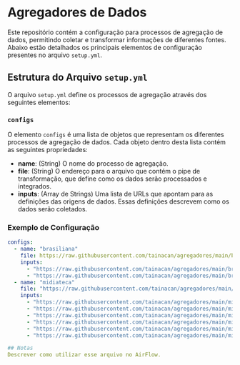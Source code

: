 # Agregadores de Dados

Este repositório contém a configuração para processos de agregação de dados, permitindo coletar e transformar informações de diferentes fontes. Abaixo estão detalhados os principais elementos de configuração presentes no arquivo `setup.yml`.

## Estrutura do Arquivo `setup.yml`

O arquivo `setup.yml` define os processos de agregação através dos seguintes elementos:

### `configs`

O elemento `configs` é uma lista de objetos que representam os diferentes processos de agregação de dados. Cada objeto dentro desta lista contém as seguintes propriedades:

- **name**: (String) O nome do processo de agregação.
- **file**: (String) O endereço para o arquivo que contém o pipe de transformação, que define como os dados serão processados e integrados.
- **inputs**: (Array de Strings) Uma lista de URLs que apontam para as definições das origens de dados. Essas definições descrevem como os dados serão coletados.

### Exemplo de Configuração

```yaml
configs:
  - name: "brasiliana"
    file: https://raw.githubusercontent.com/tainacan/agregadores/main/brasiliana/config.yml
    inputs: 
      - "https://raw.githubusercontent.com/tainacan/agregadores/main/brasiliana/sources.d/Abolicao.yml"
      - "https://raw.githubusercontent.com/tainacan/agregadores/main/brasiliana/sources.d/Missoes.yml"
  - name: "midiateca"
    file: "https://raw.githubusercontent.com/tainacan/agregadores/main/midiateca/config.yml"
    inputs: 
      - "https://raw.githubusercontent.com/tainacan/agregadores/main/midiateca/sources.d/arquivo_publico.yml"
      - "https://raw.githubusercontent.com/tainacan/agregadores/main/midiateca/sources.d/biblioteca_estadual.yml"
      - "https://raw.githubusercontent.com/tainacan/agregadores/main/midiateca/sources.d/galeria_homero_massena.yml"
      - "https://raw.githubusercontent.com/tainacan/agregadores/main/midiateca/sources.d/museu_artes.yml"
      - "https://raw.githubusercontent.com/tainacan/agregadores/main/midiateca/sources.d/museu_colono.yml"
      - "https://raw.githubusercontent.com/tainacan/agregadores/main/midiateca/sources.d/tve.yml"

## Notas
Descrever como utilizar esse arquivo no AirFlow.
